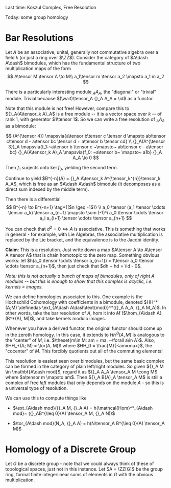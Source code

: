 Last time: Koszul Complex, Free Resolution

Today: some group homology

# Bar Resolutions
Let $A$ be an associative, unital, generally not commutative algebra over a field $k$ (or just a ring over $\ZZ$). Consider the category of $A\dash A\dash$ bimodules, which has the fundamental structure of two multiplication maps of the form
$$
A\tensor M \tensor A \to M\\
a_1\tensor m \tensor a_2 \mapsto a_1 m a_2
$$

There is a particularly interesting module ${}_A A_A$, the "diagonal" or "trivial" module. Trivial because $(\wait)\tensor_A {}_A A_A = \id$ as a functor.

Note that this module is not free! However, compare this to ${}_A(A\tensor_k A)_A$ is a free module -- it is a vector space over $k$ -- of rank 1, with generator $1\tensor 1$. So we can write a free resolution of ${}_A A_A$ as a bimodule:

$$
(A^{\tensor 4}) \mapsvia{a\tensor b\tensor c \tensor d \mapsto ab\tensor c\tensor d - a\tensor bc \tensor d + a\tensor b \tensor cd} \\
{}_A(A^{\tensor 3})_A \mapsvia{f_1:~a\tensor b \tensor c ~\mapsto~ ab\tensor c - a\tensor bc} {}_A(A\tensor_k A)_A \mapsvia{f_0: ~a\tensor b~ \mapsto~ a1b} {}_A A_A \to 0
$$

Then $f_1$ surjects onto $\ker f_0$, yielding the second term.

Continue to yield $B^{-n}(A) = {}_A A\tensor_k A^{\tensor_k^{n}}\tensor_k A_A$, which is free as an $A\dash A\dash$ bimodule (it decomposes as a direct sum indexed by the middle term).

Then there is a differential
$$
B^{-n} \to B^{-n+1} \tag*{($n \geq -1$)} \\
a_0 \tensor (a_1 \tensor \cdots \tensor a_k) \tensor a_{n+1} \mapsto \sum (-1)^i a_0 \tensor \cdots \tensor a_i a_{i+1} \tensor \cdots \tensor a_{n+1}
$$

You can check that $d^2 = 0 \iff A$ is associative. This is something that works in general - for example, with Lie Algebras, the associative multiplication is replaced by the Lie bracket, and the equivalence is to the Jacobi identity.

**Claim**: This is a resolution. Just write down a map $A\tensor A \to A\tensor A \tensor A$ that is chain homotopic to the zero map. Something obvious works: let $h(a_0 \tensor \cdots \tensor a_{n+1}) = 1\tensor a_0 \tensor \cdots \tensor a_{n+1}$, then just check that $dh + hd = \id - 0$.

*Note: this is not actually a bunch of maps of bimodules, only of right $A$ modules -- but this is enough to show that this complex is acyclic, i.e. kernels = images.*

We can define homologies associated to this. One example is the Hochschild Cohomology with coefficients in a bimodule, denoted $HH^*(A;M) \definedas \ext_{A\dash A\dash\text{mod}}^*({}_A A_A, {}_A M_A)$. In other words, take the bar resolution of $A$, hom it into $M$ ($\hom_{A\dash A}(B^*(A), M))$, and take kernels modulo images.

Whenever you have a derived functor, the original functor should come up in the zeroth homology. In this case, it extends to $HH^0(A, M)$ is analogous to the "center" of $M$, i.e. $\theset{m\in M: am = ma, ~\forall a\in A}$. Also, $HH_*(A; M) = \tor(A, M)$ where $HH_0 = \frac{M}{<am=ma>}$, the "cocenter" of $M$. This forcibly quotients out all of the commuting elements!

This resolution is easiest seen over bimodules, but the same basic complex can be formed in the category of plain left/right modules. So given ${}_A M \in \mathbf{A\dash mod}$, regard it as ${}_A A_A \tensor_A M \cong M$ where $a\tensor m \mapsto am$. Then ${}_A B(A)_A \tensor_A M$ is still a complex of free *left* modules that only depends on the module $A$ - so this is a universal type of resolution.

We can use this to compute things like

- $\ext_{A\dash mod}({}_A M, {}_A A) = h(\mathcal{Hom}^*_{A\dash mod}~ ({}_AB^{\leq 0}(A) \tensor_A M, {}_A N))$

- $\tor_{A\dash mod}(N_A, {}_A A) = h(N\tensor_A B^{\leq 0}(A) \tensor_A M)$

# Homology of a Discrete Group

Let $G$ be a discrete group - note that we could always think of these of topological spaces, just not in this instance. Let $A = \ZZ[G]$ be the group ring, formal finite integerlinear sums of elements in $G$ with the obvious multiplication.
